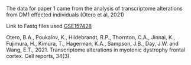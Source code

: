 The data for paper 1 came from the analysis of transcriptome alterations from DM1 effected individuals (Otero et al, 2021)

Link to Fastq files used [GSE157428](https://www.ncbi.nlm.nih.gov/geo/query/acc.cgi?acc=GSE157428)


Otero, B.A., Poukalov, K., Hildebrandt, R.P., Thornton, C.A., Jinnai, K., Fujimura, H., Kimura, T., Hagerman, K.A., Sampson, J.B., Day, J.W. and Wang, E.T., 2021. Transcriptome alterations in myotonic dystrophy frontal cortex. Cell reports, 34(3).
